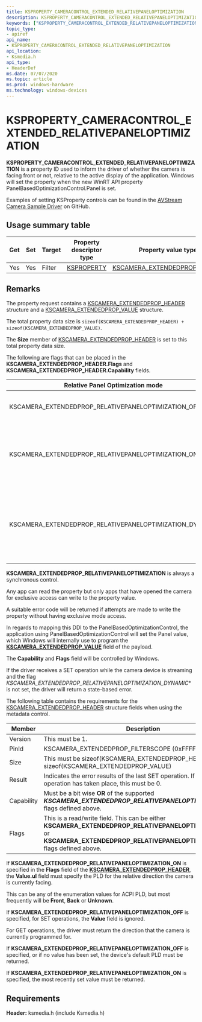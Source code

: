 ```yaml
---
title: KSPROPERTY_CAMERACONTROL_EXTENDED_RELATIVEPANELOPTIMIZATION
description: KSPROPERTY_CAMERACONTROL_EXTENDED_RELATIVEPANELOPTIMIZATION is a property ID used to inform the driver of whether the camera is facing front or not, relative to the active display of the application.
keywords: ["KSPROPERTY_CAMERACONTROL_EXTENDED_RELATIVEPANELOPTIMIZATION Streaming Media Devices"]
topic_type:
- apiref
api_name:
- KSPROPERTY_CAMERACONTROL_EXTENDED_RELATIVEPANELOPTIMIZATION
api_location:
- Ksmedia.h
api_type:
- HeaderDef
ms.date: 07/07/2020
ms.topic: article
ms.prod: windows-hardware
ms.technology: windows-devices
---
```


# KSPROPERTY\_CAMERACONTROL\_EXTENDED\_RELATIVEPANELOPTIMIZATION

**KSPROPERTY\_CAMERACONTROL\_EXTENDED\_RELATIVEPANELOPTIMIZATION** is a property ID used to inform the driver of whether the camera is facing front or not, relative to the active display of the application. Windows will set the property when the new WinRT API property PanelBasedOptimizationControl.Panel is set.

Examples of setting KSProperty controls can be found in the [AVStream Camera Sample Driver](https://github.com/microsoft/Windows-driver-samples/tree/master/avstream/avscamera) on GitHub.

## Usage summary table

| Get | Set | Target | Property descriptor type | Property value type |
|--|--|--|--|--|
| Yes | Yes | Filter | [KSPROPERTY](/previous-versions/ff564262(v=vs.85)) | [KSCAMERA_EXTENDEDPROP_HEADER](/windows-hardware/drivers/ddi/content/ksmedia/ns-ksmedia-tagkscamera_extendedprop_header) |

## Remarks

The property request contains a [KSCAMERA_EXTENDEDPROP_HEADER](/windows-hardware/drivers/ddi/content/ksmedia/ns-ksmedia-tagkscamera_extendedprop_header) structure and a [KSCAMERA_EXTENDEDPROP_VALUE](/windows-hardware/drivers/ddi/content/ksmedia/ns-ksmedia-tagkscamera_extendedprop_value) structure.

The total property data size is `sizeof(KSCAMERA_EXTENDEDPROP_HEADER) + sizeof(KSCAMERA_EXTENDEDPROP_VALUE)`.

The **Size** member of [KSCAMERA_EXTENDEDPROP_HEADER](/windows-hardware/drivers/ddi/content/ksmedia/ns-ksmedia-tagkscamera_extendedprop_header) is set to this total property data size.

The following are flags that can be placed in the **KSCAMERA_EXTENDEDPROP_HEADER.Flags** and **KSCAMERA_EXTENDEDPROP_HEADER.Capability** fields.

| Relative Panel Optimization mode | Description |
|--|--|
| KSCAMERA\_EXTENDEDPROP\_RELATIVEPANELOPTIMIZATION\_OFF | Camera will use normal mode of operation |
| KSCAMERA\_EXTENDEDPROP\_RELATIVEPANELOPTIMIZATION\_ON | Camera will use optimization relative to a position described in the value field |
| KSCAMERA\_EXTENDEDPROP\_RELATIVEPANELOPTIMIZATION\_DYNAMIC | Camera location hint can be dynamically adjusted while streaming without glitching the stream |

**KSCAMERA_EXTENDEDPROP_RELATIVEPANELOPTIMIZATION** is always a synchronous control.

Any app can read the property but only apps that have opened the camera for exclusive access can write to the property value.

A suitable error code will be returned if attempts are made to write the property without having exclusive mode access.

In regards to mapping this DDI to the PanelBasedOptimizationControl, the application using PanelBasedOptimizationControl will set the Panel value, which Windows will internally use to program the [**KSCAMERA_EXTENDEDPROP_VALUE**](/windows-hardware/drivers/ddi/content/ksmedia/ns-ksmedia-tagkscamera_extendedprop_value) field of the payload.

The **Capability** and **Flags** field will be controlled by Windows.

If the driver receives a SET operation while the camera device is streaming and the flag *KSCAMERA\_EXTENDEDPROP\_RELATIVEPANELOPTIMIZATION\_DYNAMIC** is not set, the driver will return a state-based error.

The following table contains the requirements for the [KSCAMERA_EXTENDEDPROP_HEADER](/windows-hardware/drivers/ddi/content/ksmedia/ns-ksmedia-tagkscamera_extendedprop_header) structure fields when using the metadata control.

| Member | Description |
|--|--|
| Version | This must be 1. |
| PinId | KSCAMERA_EXTENDEDPROP_FILTERSCOPE (0xFFFFFFFF) |
| Size | This must be sizeof(KSCAMERA_EXTENDEDPROP_HEADER) + sizeof(KSCAMERA_EXTENDEDPROP_VALUE) |
| Result | Indicates the error results of the last SET operation. If no SET operation has taken place, this must be 0. |
| Capability | Must be a bit wise **OR** of the supported ***KSCAMERA_EXTENDEDPROP_RELATIVEPANELOPTIMIZATION_XXX*** flags defined above. |
| Flags | This is a read/write field. This can be either **KSCAMERA_EXTENDEDPROP_RELATIVEPANELOPTIMIZATION_ON** or **KSCAMERA_EXTENDEDPROP_RELATIVEPANELOPTIMIZATION_OFF** flags defined above. |

If **KSCAMERA\_EXTENDEDPROP\_RELATIVEPANELOPTIMIZATION\_ON** is specified in the **Flags** field of the [**KSCAMERA\_EXTENDEDPROP\_HEADER**](/windows-hardware/drivers/ddi/content/ksmedia/ns-ksmedia-tagkscamera_extendedprop_header), the **Value.ul** field must specify the PLD for the relative direction the camera is currently facing.

This can be any of the enumeration values for ACPI PLD, but most frequently will be **Front**, **Back** or **Unknown**.

If **KSCAMERA\_EXTENDEDPROP\_RELATIVEPANELOPTIMIZATION\_OFF** is specified, for SET operations, the **Value** field is ignored.

For GET operations, the driver must return the direction that the camera is currently programmed for.

If **KSCAMERA\_EXTENDEDPROP\_RELATIVEPANELOPTIMIZATION\_OFF** is specified, or if no value has been set, the device's default PLD must be returned.

If **KSCAMERA\_EXTENDEDPROP\_RELATIVEPANELOPTIMIZATION\_ON** is specified, the most recently set value must be returned.

## Requirements

**Header:** ksmedia.h (include Ksmedia.h)